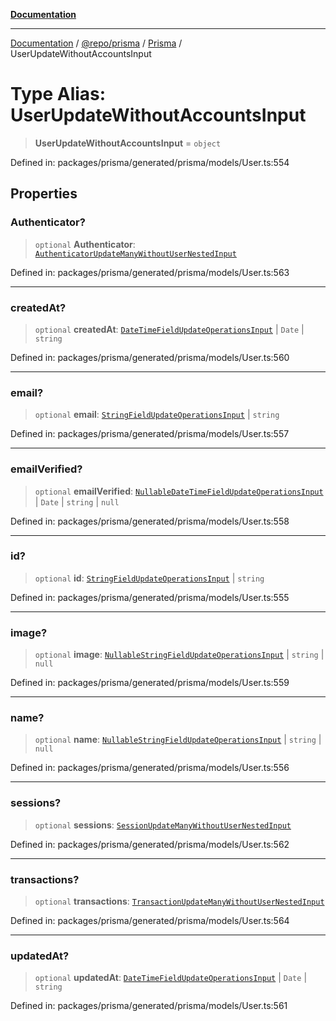 [**Documentation**](../../../../../README.md)

***

[Documentation](../../../../../README.md) / [@repo/prisma](../../../README.md) / [Prisma](../README.md) / UserUpdateWithoutAccountsInput

# Type Alias: UserUpdateWithoutAccountsInput

> **UserUpdateWithoutAccountsInput** = `object`

Defined in: packages/prisma/generated/prisma/models/User.ts:554

## Properties

### Authenticator?

> `optional` **Authenticator**: [`AuthenticatorUpdateManyWithoutUserNestedInput`](AuthenticatorUpdateManyWithoutUserNestedInput.md)

Defined in: packages/prisma/generated/prisma/models/User.ts:563

***

### createdAt?

> `optional` **createdAt**: [`DateTimeFieldUpdateOperationsInput`](DateTimeFieldUpdateOperationsInput.md) \| `Date` \| `string`

Defined in: packages/prisma/generated/prisma/models/User.ts:560

***

### email?

> `optional` **email**: [`StringFieldUpdateOperationsInput`](StringFieldUpdateOperationsInput.md) \| `string`

Defined in: packages/prisma/generated/prisma/models/User.ts:557

***

### emailVerified?

> `optional` **emailVerified**: [`NullableDateTimeFieldUpdateOperationsInput`](NullableDateTimeFieldUpdateOperationsInput.md) \| `Date` \| `string` \| `null`

Defined in: packages/prisma/generated/prisma/models/User.ts:558

***

### id?

> `optional` **id**: [`StringFieldUpdateOperationsInput`](StringFieldUpdateOperationsInput.md) \| `string`

Defined in: packages/prisma/generated/prisma/models/User.ts:555

***

### image?

> `optional` **image**: [`NullableStringFieldUpdateOperationsInput`](NullableStringFieldUpdateOperationsInput.md) \| `string` \| `null`

Defined in: packages/prisma/generated/prisma/models/User.ts:559

***

### name?

> `optional` **name**: [`NullableStringFieldUpdateOperationsInput`](NullableStringFieldUpdateOperationsInput.md) \| `string` \| `null`

Defined in: packages/prisma/generated/prisma/models/User.ts:556

***

### sessions?

> `optional` **sessions**: [`SessionUpdateManyWithoutUserNestedInput`](SessionUpdateManyWithoutUserNestedInput.md)

Defined in: packages/prisma/generated/prisma/models/User.ts:562

***

### transactions?

> `optional` **transactions**: [`TransactionUpdateManyWithoutUserNestedInput`](TransactionUpdateManyWithoutUserNestedInput.md)

Defined in: packages/prisma/generated/prisma/models/User.ts:564

***

### updatedAt?

> `optional` **updatedAt**: [`DateTimeFieldUpdateOperationsInput`](DateTimeFieldUpdateOperationsInput.md) \| `Date` \| `string`

Defined in: packages/prisma/generated/prisma/models/User.ts:561
